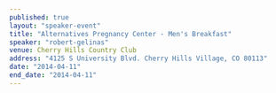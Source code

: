 ```yaml
---
published: true
layout: "speaker-event"
title: "Alternatives Pregnancy Center - Men's Breakfast"
speaker: "robert-gelinas"
venue: Cherry Hills Country Club
address: "4125 S University Blvd. Cherry Hills Village, CO 80113"
date: "2014-04-11"
end_date: "2014-04-11"
---
```



